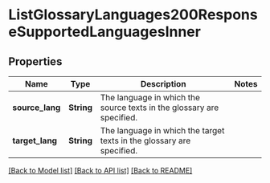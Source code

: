 # ListGlossaryLanguages200ResponseSupportedLanguagesInner

## Properties

Name | Type | Description | Notes
------------ | ------------- | ------------- | -------------
**source_lang** | **String** | The language in which the source texts in the glossary are specified. | 
**target_lang** | **String** | The language in which the target texts in the glossary are specified. | 

[[Back to Model list]](../README.md#documentation-for-models) [[Back to API list]](../README.md#documentation-for-api-endpoints) [[Back to README]](../README.md)


